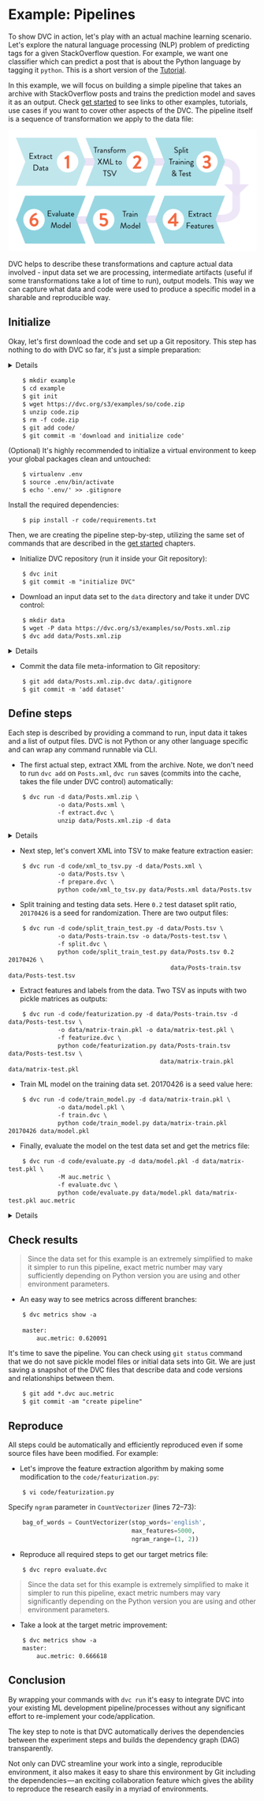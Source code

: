 # Example: Pipelines

To show DVC in action, let's play with an actual machine learning scenario.
Let's explore the natural language processing (NLP) problem of predicting tags
for a given StackOverflow question. For example, we want one classifier which
can predict a post that is about the Python language by tagging it `python`.
This is a short version of the [Tutorial](/doc/tutorial).

In this example, we will focus on building a simple pipeline that takes an
archive with StackOverflow posts and trains the prediction model and saves it as
an output. Check [get started](/doc/get-started) to see links to other examples,
tutorials, use cases if you want to cover other aspects of the DVC. The pipeline
itself is a sequence of transformation we apply to the data file:

![](/static/img/example-flow-2x.png)

DVC helps to describe these transformations and capture actual data involved -
input data set we are processing, intermediate artifacts (useful if some
transformations take a lot of time to run), output models. This way we can
capture what data and code were used to produce a specific model in a sharable
and reproducible way.

## Initialize

Okay, let's first download the code and set up a Git repository. This step has
nothing to do with DVC so far, it's just a simple preparation:

<details>

### Expand to learn how to download on Windows

Windows does not ship `wget` utility by default, so you'll need to use
a browser to download `code.zip` or install it from a third party. We recommend
using [chocolatey](https://chocolatey.org/). First, if you haven't already,
install chocolatey using [official guide](https://chocolatey.org/install). Then
install `wget` and `tar` with the following command in the `Command Prompt`:
```dvc
    C:\> choco install wget
```

</details>

```dvc
    $ mkdir example
    $ cd example
    $ git init
    $ wget https://dvc.org/s3/examples/so/code.zip
    $ unzip code.zip
    $ rm -f code.zip
    $ git add code/
    $ git commit -m 'download and initialize code'
```

(Optional) It's highly recommended to initialize a virtual environment to keep
your global packages clean and untouched:

```dvc
    $ virtualenv .env
    $ source .env/bin/activate
    $ echo '.env/' >> .gitignore
```

Install the required dependencies:

```dvc
    $ pip install -r code/requirements.txt
```

Then, we are creating the pipeline step-by-step, utilizing the same set of
commands that are described in the [get started](/doc/get-started) chapters.

* Initialize DVC repository (run it inside your Git repository):

```dvc
    $ dvc init
    $ git commit -m "initialize DVC"
```

* Download an input data set to the `data` directory and take it under DVC
control:

```dvc
    $ mkdir data
    $ wget -P data https://dvc.org/s3/examples/so/Posts.xml.zip
    $ dvc add data/Posts.xml.zip
```

<details>

### Expand to learn more about DVC internals

`dvc init` created a new directory `example\.dvc` with `config`, `.gitignore`
files and `cache` directory. These files and directories are hidden from a user
in general and a user does not interact with these files directly. Check
[DVC Files and Directories](/doc/user-guide/dvc-files-and-directories)
to learn more.

When we run `dvc add Posts.xml.zip` the following happens. DVC creates an
*orphaned* version of the [stage file](/doc/user-guide/dvc-file-format):

```yaml
   md5: 4dbe7a4e5a0d41b652f3d6286c4ae788
   outs:
   - cache: true
     md5: ce68b98d82545628782c66192c96f2d2
     path: Posts.xml.zip
```

This is the file that should be committed into a version control system instead
of the data file itself.

Actual data file `Posts.xml.zip` is linked into the `.dvc\cache` directory,
under the `.dvc\cache\ce\68b98d82545628782c66192c96f2d2` name and is added to
`.gitignore`. Even if you remove it in the workspace, or checkout a different
branch/commit the data is not lost if a corresponding DVC file is committed.
It's enough to run `dvc checkout` or `dvc pull` to restore data files.

</details>

* Commit the data file meta-information to Git repository:

```dvc
    $ git add data/Posts.xml.zip.dvc data/.gitignore
    $ git commit -m 'add dataset'
```

## Define steps

Each step is described by providing a command to run, input data it takes and
a list of output files. DVC is not Python or any other language specific and
can wrap any command runnable via CLI.

* The first actual step, extract XML from the archive. Note, we don't need to
run `dvc add` on `Posts.xml`, `dvc run` saves (commits into the cache, takes the
file under DVC control) automatically:

```dvc
    $ dvc run -d data/Posts.xml.zip \
              -o data/Posts.xml \
              -f extract.dvc \
              unzip data/Posts.xml.zip -d data
```

<details>

### Expand to learn more about DVC internals

Similar to `dvc add`, `dvc run` creates a [stage file](/doc/user-guide/dvc-file-format):

```yaml
   cmd: ' unzip data/Posts.xml.zip -d data'
   deps:
   - md5: ce68b98d82545628782c66192c96f2d2
     path: data/Posts.xml.zip
   md5: abaf651846ec4fb7a4a8e1a685546ed9
   outs:
   - cache: true
     md5: a304afb96060aad90176268345e10355
     path: data/Posts.xml
```

This file is using the same technique - pointers (md5 hashes) to the cache to
describe and version control dependencies and outputs. Output `Posts.xml` file
is automatically added to the `.gitignore` file and a link is created into a cache
`.dvc/cache/a3/04afb96060aad90176268345e10355` to save it.

Two things are worth noticing here. First, by analyzing dependencies and outputs
DVC files describe we can restore the full chain (DAG) of commands we need to
apply. This is important when you run `dvc repro` to reproduce the final or
intermediate result.

Second, you should see by now that the actual data is stored in the `.dvc\cache`
directory, each file having a name in a form of an md5 hash. This cache is
similar to Git's internal objects store but made specifically to handle large
data files. DVC is using reflinks, hardlinks and other optimizations to manage
your actual workspace without copying every time object from/to the cache.

</details>

* Next step, let's convert XML into TSV to make feature extraction easier:

```dvc
    $ dvc run -d code/xml_to_tsv.py -d data/Posts.xml \
              -o data/Posts.tsv \
              -f prepare.dvc \
              python code/xml_to_tsv.py data/Posts.xml data/Posts.tsv
```

* Split training and testing data sets. Here `0.2` test dataset split ratio,
`20170426` is a seed for randomization. There are two output files:

```dvc
    $ dvc run -d code/split_train_test.py -d data/Posts.tsv \
              -o data/Posts-train.tsv -o data/Posts-test.tsv \
              -f split.dvc \
              python code/split_train_test.py data/Posts.tsv 0.2 20170426 \
                                              data/Posts-train.tsv data/Posts-test.tsv
```

* Extract features and labels from the data. Two TSV as inputs with two pickle
matrices as outputs:

```dvc
    $ dvc run -d code/featurization.py -d data/Posts-train.tsv -d data/Posts-test.tsv \
              -o data/matrix-train.pkl -o data/matrix-test.pkl \
              -f featurize.dvc \
              python code/featurization.py data/Posts-train.tsv data/Posts-test.tsv \
                                           data/matrix-train.pkl data/matrix-test.pkl
```

* Train ML model on the training data set. 20170426 is a seed value here:

```dvc
    $ dvc run -d code/train_model.py -d data/matrix-train.pkl \
              -o data/model.pkl \
              -f train.dvc \
              python code/train_model.py data/matrix-train.pkl 20170426 data/model.pkl
```

* Finally, evaluate the model on the test data set and get the metrics file:

```dvc
    $ dvc run -d code/evaluate.py -d data/model.pkl -d data/matrix-test.pkl \
              -M auc.metric \
              -f evaluate.dvc \
              python code/evaluate.py data/model.pkl data/matrix-test.pkl auc.metric
```

<details>

### Expand to learn more about DVC internals

By analyzing dependencies and outputs DVC files describe we can restore the
full chain (DAG) of commands we need to apply. This is important when you run
`dvc repro` to reproduce the final or intermediate result.

`dvc pipeline show` helps to visualize the pipeline (run it with `-c` option to
see actual commands instead of DVC-files):

```dvc
    $ dvc pipeline show --ascii evaluate.dvc

           .------------------------.
           | data/Posts.xml.zip.dvc |
           `------------------------'
                        *
                        *
                        *
                .-------------.
                | extract.dvc |
                `-------------'
                        *
                        *
                        *
                .-------------.
                | prepare.dvc |
                `-------------'
                        *
                        *
                        *
                  .-----------.
                  | split.dvc |
                  `-----------'
                        *
                        *
                        *
                .---------------.
                | featurize.dvc |
                `---------------'
                 **           ***
               **                **
             **                    **
    .-----------.                    **
    | train.dvc |                  **
    `-----------'                **
                 **           ***
                   **       **
                     **   **
                .--------------.
                | evaluate.dvc |
                `--------------'
```

</details>

## Check results

> Since the data set for this example is an extremely simplified to make it
simpler to run this pipeline, exact metric number may vary sufficiently
depending on Python version you are using and other environment parameters.

* An easy way to see metrics across different branches:

```dvc
    $ dvc metrics show -a

    master:
        auc.metric: 0.620091
```

It's time to save the pipeline. You can check using `git status` command that we
do not save pickle model files or initial data sets into Git. We are just saving
a snapshot of the DVC files that describe data and code versions and
relationships between them.

```dvc
    $ git add *.dvc auc.metric
    $ git commit -am "create pipeline"
```

## Reproduce

All steps could be automatically and efficiently reproduced even if some source
files have been modified. For example:

* Let's improve the feature extraction algorithm by making some modification to
the `code/featurization.py`:

```dvc
    $ vi code/featurization.py
```

Specify `ngram` parameter in `CountVectorizer` (lines 72–73):

```python
    bag_of_words = CountVectorizer(stop_words='english',
                                   max_features=5000,
                                   ngram_range=(1, 2))
```

* Reproduce all required steps to get our target metrics file:

```dvc
    $ dvc repro evaluate.dvc
```

> Since the data set for this example is extremely simplified to make it
simpler to run this pipeline, exact metric numbers may vary significantly
depending on the Python version you are using and other environment parameters.

* Take a look at the target metric improvement:

```dvc
    $ dvc metrics show -a
    master:
        auc.metric: 0.666618
```

## Conclusion

By wrapping your commands with `dvc run` it's easy to integrate DVC into your
existing ML development pipeline/processes without any significant effort to
re-implement your code/application.

The key step to note is that DVC automatically derives the dependencies between
the experiment steps and builds the dependency graph (DAG) transparently.

Not only can DVC streamline your work into a single, reproducible environment,
it also makes it easy to share this environment by Git including the
dependencies — an exciting collaboration feature which gives the ability to
reproduce the research easily in a myriad of environments.
